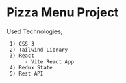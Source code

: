 # Pizza Menu Project

Used Technologies;

     1) CSS 3
     2) Tailwind Library
     3) React
          - Vite React App
     4) Redux State
     5) Rest API
